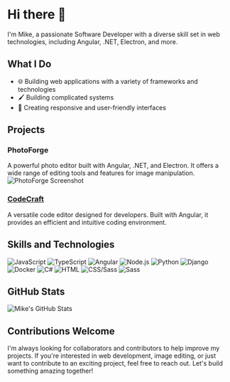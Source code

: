 # Hi there 👋

I'm Mike, a passionate Software Developer with a diverse skill set in web technologies, including Angular, .NET, Electron, and more.
 
## What I Do

- 🌐 Building web applications with a variety of frameworks and technologies
- 🖌️ Building complicated systems
- 📱 Creating responsive and user-friendly interfaces

## Projects

### PhotoForge
A powerful photo editor built with Angular, .NET, and Electron. It offers a wide range of editing tools and features for image manipulation.
![PhotoForge Screenshot](path/to/photoforge-screenshot.png) <!-- Update this with the actual path to your image -->

### [CodeCraft](https://github.com/Mikiyas34/codecraft-client)
A versatile code editor designed for developers. Built with Angular, it provides an efficient and intuitive coding environment.


## Skills and Technologies

![JavaScript](https://img.shields.io/badge/-JavaScript-F7DF1E?style=flat&logo=javascript&logoColor=black)
![TypeScript](https://img.shields.io/badge/-TypeScript-007ACC?style=flat&logo=typescript&logoColor=white)
![Angular](https://img.shields.io/badge/-Angular-DD0031?style=flat&logo=angular&logoColor=white)
![Node.js](https://img.shields.io/badge/-Node.js-339933?style=flat&logo=node.js&logoColor=white)
![Python](https://img.shields.io/badge/-Python-3776AB?style=flat&logo=python&logoColor=white)
![Django](https://img.shields.io/badge/-Django-092E20?style=flat&logo=django&logoColor=white)
![Docker](https://img.shields.io/badge/-Docker-2496ED?style=flat&logo=docker&logoColor=white)
![C#](https://img.shields.io/badge/-C%23-239120?style=flat&logo=c-sharp&logoColor=white)
![HTML](https://img.shields.io/badge/-HTML5-E34F26?style=flat&logo=html5&logoColor=white)
![CSS/Sass](https://img.shields.io/badge/-CSS3-1572B6?style=flat&logo=css3&logoColor=white)
![Sass](https://img.shields.io/badge/-Sass-CC6699?style=flat&logo=sass&logoColor=white)

## GitHub Stats

![Mike's GitHub Stats](https://github-readme-stats.vercel.app/api?username=Mikiyas34&show_icons=true&theme=radical)

## Contributions Welcome

I'm always looking for collaborators and contributors to help improve my projects. If you're interested in web development, image editing, or just want to contribute to an exciting project, feel free to reach out. Let's build something amazing together!
